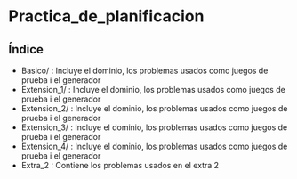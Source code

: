 # Practica_de_planificacion

## Índice
- Basico/ : Incluye el dominio, los problemas usados como juegos de prueba i el generador
- Extension_1/ : Incluye el dominio, los problemas usados como juegos de prueba i el generador
- Extension_2/ : Incluye el dominio, los problemas usados como juegos de prueba i el generador
- Extension_3/ : Incluye el dominio, los problemas usados como juegos de prueba i el generador
- Extension_4/ : Incluye el dominio, los problemas usados como juegos de prueba i el generador
- Extra_2 : Contiene los problemas usados en el extra 2
